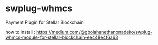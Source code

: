 # swplug-whmcs
Payment Plugin for Stellar Blockchain

how to install : https://medium.com/@gbolahanethanonadeko/swplug-whmcs-module-for-stellar-blockchain-ee448e4f6a63
